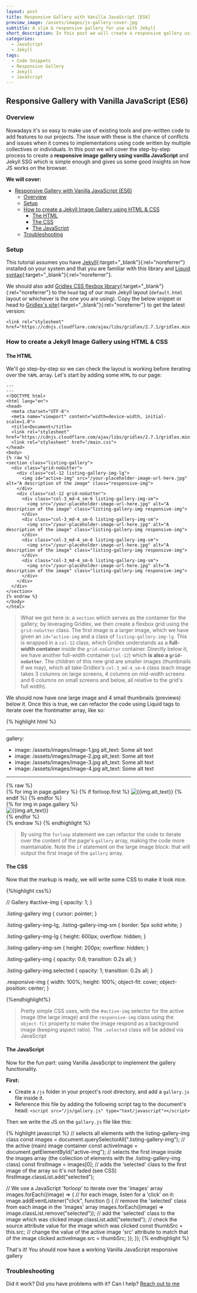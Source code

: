 ```yaml
---
layout: post
title: Responsive Gallery with Vanilla JavaScript [ES6]
preview_image: /assets/images/js-gallery-cover.jpg
subtitle: A slim & responsive gallery for use with Jekyll 
short_description: In this post we will create a responsive gallery using vanilla JavaScript and loop through an array of images using Jekyll
categories:
  - JavaScript
  - Jekyll
tags:
  - Code Snippets
  - Responsive Gallery
  - Jekyll
  - JavaScript
---
```

## Responsive Gallery with Vanilla JavaScript (ES6)

### Overview

Nowadays it's so easy to make use of existing tools and pre-written code to add features to our projects. The issue with these is the chance of conflicts and issues when it comes to implementations using code written by multiple collectives or individuals. In this post we will cover the step-by-step process to create a **responsive image gallery using vanilla JavaScript** and Jekyll SSG which is simple enough and gives us some good insights on how JS works on the browser.

**We will cover:**
- [Responsive Gallery with Vanilla JavaScript (ES6)](#responsive-gallery-with-vanilla-javascript-es6)
  - [Overview](#overview)
  - [Setup](#setup)
  - [How to create a Jekyll Image Gallery using HTML & CSS](#how-to-create-a-jekyll-image-gallery-using-html--css)
    - [The HTML](#the-html)
    - [The CSS](#the-css)
    - [The JavaScript](#the-javascript)
  - [Troubleshooting](#troubleshooting)

### Setup

This tutorial assumes you have [Jekyll](https://jekyllrb.com/){:target="_blank"}{:rel="noreferrer"} installed on your system and that you are familiar with this library and [Liquid syntax](https://shopify.github.io/){:target="_blank"}{:rel="noreferrer"}.

We should also add [Gridlex CSS flexbox library](https://gridlex.devlint.fr/){:target="_blank"}{:rel="noreferrer"} to the `head` tag of our main Jekyll layout (`default.html` layout or whichever is the one you are using). Copy the below snippet or head to [Gridlex's site](https://gridlex.devlint.fr/){:target="_blank"}{:rel="noreferrer"} to get the latest version:

```
<link rel="stylesheet" href="https://cdnjs.cloudflare.com/ajax/libs/gridlex/2.7.1/gridlex.min.css">
```

### How to create a Jekyll Image Gallery using HTML & CSS
#### The HTML

We'll go step-by-step so we can check the layout is working before iterating over the `YAML` array. Let's start by adding some `HTML` to our page:

```
---
---
<!DOCTYPE html>
<html lang="en">
<head>
  <meta charset="UTF-8">
  <meta name="viewport" content="width=device-width, initial-scale=1.0">
  <title>Document</title>
  <link rel="stylesheet" href="https://cdnjs.cloudflare.com/ajax/libs/gridlex/2.7.1/gridlex.min.css">
  <link rel="stylesheet" href="/main.css">
</head>
<body>
{% raw %}
<section class="listing-gallery">
  <div class="grid-noGutter">
    <div class="col-12 listing-gallery-img-lg">
      <img id="active-img" src="/your-placeholder-image-url-here.jpg" alt="A description of the image" class="responsive-img">
    </div>
    <div class="col-12 grid-noGutter">
      <div class="col-3_md-4_sm-6 listing-gallery-img-sm">
        <img src="/your-placeholder-image-url-here.jpg" alt="A description of the image" class="listing-gallery-img responsive-img">
      </div>      
      <div class="col-3_md-4_sm-6 listing-gallery-img-sm">
        <img src="/your-placeholder-image-url-here.jpg" alt="A description of the image" class="listing-gallery-img responsive-img">
      </div>      
      <div class="col-3_md-4_sm-6 listing-gallery-img-sm">
        <img src="/your-placeholder-image-url-here.jpg" alt="A description of the image" class="listing-gallery-img responsive-img">
      </div>      
      <div class="col-3_md-4_sm-6 listing-gallery-img-sm">
        <img src="/your-placeholder-image-url-here.jpg" alt="A description of the image" class="listing-gallery-img responsive-img">
      </div>      
    </div>
  </div>
</section> 
{% endraw %}
</body>
</html>
```
> What we got here is: a `section` which serves as the container for the gallery; by leveraging Gridlex, we then create a flexbox grid using the `grid-noGutter` class. The first image is a larger image, which we have given an `id="active-img` and a class of `listing-gallery-img-lg`. This is wrapped in a `col-12` class, which Gridlex understands as a **full-width container** inside the `grid-noGutter` container. Directly below it, we have another full-width container (`col-12`) which **is also a `grid-noGutter`**. The children of this new grid are smaller images (thumbnails if we may), which all take Gridlex's `col-3_md-4_sm-6` class (each image takes 3 columns on large screens, 4 columns on mid-width screens and 6 columns on small screens and below, all relative to the grid's full width).

We should now have one large image and 4 small thumbnails (previews) below it. Once this is true, we can refactor the code using Liquid tags to iterate over the frontmatter array, like so:

{% highlight html %}

---
gallery:
  - image: /assets/images/image-1.jpg
    alt_text: Some alt text
  - image: /assets/images/image-2.jpg
    alt_text: Some alt text
  - image: /assets/images/image-3.jpg
    alt_text: Some alt text
  - image: /assets/images/image-4.jpg
    alt_text: Some alt text
---
<!DOCTYPE html>
<html lang="en">
  <head>
    <meta charset="UTF-8">
    <meta name="viewport" content="width=device-width, initial-scale=1.0">
    <title>Document</title>
    <link rel="stylesheet" href="https://cdnjs.cloudflare.com/ajax/libs/gridlex/2.7.1/gridlex.min.css">
    <link rel="stylesheet" href="/main.css">
  </head>
  <body>
    {% raw %}
    <section class="listing-gallery">
      <div class="grid-noGutter">
        <div class="col-12 listing-gallery-img-lg">
          {% for img in page.gallery %}
          {% if forloop.first %}
            <img id="active-img" src="{{img.image}}" alt="{{img.alt_text}}" class="responsive-img">
          {% endif %}
          {% endfor %}
        </div>
        <div class="col-12 grid-noGutter">
          {% for img in page.gallery %}
          <div class="col-3_md-4_sm-6 listing-gallery-img-sm">
            <img src="{{img.image}}" alt="{{img.alt_text}}" class="listing-gallery-img responsive-img">
          </div>
          {% endfor %}
        </div>
      </div>
    </section> 
    {% endraw %}
  </body>
</html>
{% endhighlight %}

> By using the `forloop` statement we can refactor the code to iterate over the content of the page's `gallery` array, making the code more maintainable. Note the `if` statement on the large image block: that will output the first image of the `gallery` array.

#### The CSS

Now that the markup is ready, we will write some CSS to make it look nice.

{%highlight css%}

// Gallery
#active-img {
  opacity: 1;
}

.listing-gallery img {
  cursor: pointer;
}

.listing-gallery-img-lg,
.listing-gallery-img-sm {
  border: 5px solid white;
}

.listing-gallery-img-lg {
  height: 600px;
  overflow: hidden;
}

.listing-gallery-img-sm {
  height: 200px;
  overflow: hidden;
}

.listing-gallery-img {
  opacity: 0.6;
  transition: 0.2s all;
}

.listing-gallery-img.selected {
  opacity: 1;
  transition: 0.2s all;
}

.responsive-img {
  width: 100%;
  height: 100%;
  object-fit: cover;
  object-position: center;
}

{%endhighlight%}

> Pretty simple CSS uses, with the `#active-img` selector for the active image (the large image) and the `responsive-img` class using the `object-fit` property to make the image respond as a background image (keeping aspect ratio). The `.selected` class will be added via JavaScript

#### The JavaScript

Now for the fun part: using Vanilla JavaScript to implement the gallery functionality.

**First:**

- Create a `/js` folder in your project's root directory, and add a `gallery.js` file inside it.
- Reference this file by adding the following script tag to the document's head: `<script src="/js/gallery.js" type="text/javascript"></script>`

Then we write the JS on the `gallery.js` file like this:


{% highlight javascript %}
// selects all elements with the listing-gallery-img class
const images = document.querySelectorAll(".listing-gallery-img"); 
// the active (main) image container
const activeImage = document.getElementById("active-img");
// selects the first image inside the images array (the collection of elements with the .listing-gallery-img class)
const firstImage = images[0];
// adds the 'selected' class to the first image of the array so it's not faded (see CSS)
firstImage.classList.add("selected");

// We use a JavaScript 'forloop' to iterate over the 'images' array
images.forEach((image) => {
  // for each image, listen for a 'click' on it:
  image.addEventListener("click", function () {
    // remove the 'selected' class from each image in the 'images' array
    images.forEach((image) => image.classList.remove("selected")); 
    // add the 'selected' class to the image which was clicked
    image.classList.add("selected"); 
    // check the source attribute value for the image which was clicked
    const thumbSrc = this.src;
    // change the value of the active image 'src' attribute to match that of the image clicked
    activeImage.src = thumbSrc; 
  });
});
{% endhighlight %}


That's it! You should now have a working Vanilla JavaScript responsive gallery

### Troubleshooting

Did it work? Did you have problems with it? Can I help? [Reach out to me](mailto:gus@gus-schiavon.com) 